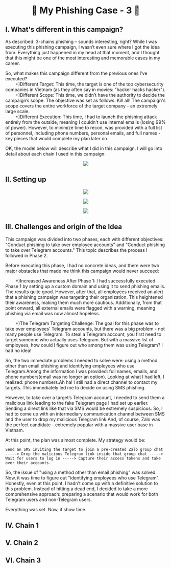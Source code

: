 <h1 align="center">🎣 My Phishing Case - 3 🎣</h1>   

## I. What's different in this campaign?

As described: 3-chains phishing – sounds interesting, right? While I was executing this phishing campaign, I wasn’t even sure where I got the idea from. Everything just happened in my head at that moment, and I thought that this might be one of the most interesting and memorable cases in my career.  

So, what makes this campaign different from the previous ones I’ve executed?   
&nbsp;&nbsp;&nbsp;&nbsp;&nbsp;&nbsp;&nbsp;&nbsp;+)Different Target: This time, the target is one of the top cybersecurity companies in Vietnam (as they often say in movies: "hacker hacks hacker").   
&nbsp;&nbsp;&nbsp;&nbsp;&nbsp;&nbsp;&nbsp;&nbsp;+)Different Scope: This time, we didn’t have the authority to decide the campaign’s scope. The objective was set as follows: Kill all! The campaign's scope covers the entire workforce of the target company - an extremely large scale.   
&nbsp;&nbsp;&nbsp;&nbsp;&nbsp;&nbsp;&nbsp;&nbsp;+)Different Execution: This time, I had to launch the phishing attack entirely from the outside, meaning I couldn't use internal emails (losing 99% of power). However, to minimize time to recon, was provided with a full list of personnel, including phone numbers, personal emails, and full names - key pieces that would complete my plan later on.   


OK, the model below will describe what I did in this campaign. I will go into detail about each chain I used in this campaign:  

<p align="center">
  <img src="https://github.com/user-attachments/assets/4c92d9b9-db16-41f3-aa0a-07a2ef37ce8e">
</p> 

## II. Setting up  

<p align="center">
  <img src="https://github.com/user-attachments/assets/3268b98a-c344-4224-8aa8-918da9b33e22">
</p>  

<p align="center">
  <img src="https://github.com/user-attachments/assets/68b376db-041f-4a66-8320-689d958ff25c">
</p>   

<p align="center">
  <img src="https://github.com/user-attachments/assets/a9ae9d12-b92a-4799-9bc9-2cebbfd9585f">
</p>

## III. Challenges and origin of the Idea  

This campaign was divided into two phases, each with different objectives: "Conduct phishing to take over employee accounts" and "Conduct phishing to take over Telegram accounts." This topic describes the process I followed in Phase 2.

Before executing this phase, I had no concrete ideas, and there were two major obstacles that made me think this campaign would never succeed:

&nbsp;&nbsp;&nbsp;&nbsp;&nbsp;&nbsp;&nbsp;&nbsp;+)Increased Awareness After Phase 1:
I had successfully executed Phase 1 by setting up a custom domain and using it to send phishing emails. The results quite good. However, after that, all employees received an alert that a phishing campaign was targeting their organization. This heightened their awareness, making them much more cautious. Additionally, from that point onward, all external emails were flagged with a warning, meaning phishing via email was now almost hopeless.

&nbsp;&nbsp;&nbsp;&nbsp;&nbsp;&nbsp;&nbsp;&nbsp;+)The Telegram Targeting Challenge:
The goal for this phase was to take over employees' Telegram accounts, but there was a big problem - not many people use Telegram. To steal a Telegram account, you first need to target someone who actually uses Telegram. But with a massive list of employees, how could I figure out who among them was using Telegram? I had no idea!   

So, the two immediate problems I needed to solve were: using a method other than email phishing and identifying employees who use Telegram.Among the information I was provided: full names, emails, and phone numbers(email was no longer an option). Looking at what I had left, I realized: phone numbers.Ah ha! I still had a direct channel to contact my targets. This immediately led me to decide on using SMS phishing.

However, to take over a target’s Telegram account, I needed to send them a malicious link leading to the fake Telegram page I had set up earlier. Sending a direct link like that via SMS would be extremely suspicious. So, I had to come up with an intermediary communication channel between SMS and the user to drop my malicious Telegram link.And, of course, Zalo was the perfect candidate - extremely popular with a massive user base in Vietnam.

At this point, the plan was almost complete. My strategy would be:   

```Send an SMS inviting the target to join a pre-created Zalo group chat -----> Drop the malicious Telegram link inside that group chat -----> Wait for users to log in -----> Capture their access tokens and take over their accounts.```   

So, the issue of "using a method other than email phishing" was solved. Now, it was time to figure out "identifying employees who use Telegram".
Honestly, even at this point, I hadn’t come up with a definitive solution to this problem. Instead of hitting a dead end, I decided to take a more comprehensive approach: preparing a scenario that would work for both Telegram users and non-Telegram users.

Everything was set. Now, it show time.

## IV. Chain 1  

## V. Chain 2    

## VI. Chain 3  
